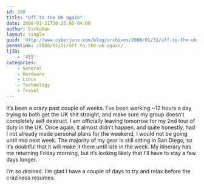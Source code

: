 ```yaml
---
id: 288
title: "Off to the UK again"
date: 2008-01-31T20:25:05-04:00
author: DizkoDan
layout: single
guid: 'http://www.cyberjunx.com/blog/archives/2008/01/31/off-to-the-uk-again/'
permalink: /2008/01/31/off-to-the-uk-again/
ljID:
    - '455'
categories:
    - General
    - Hardware
    - Linux
    - Technology
    - Travel
---
```


It’s been a crazy past couple of weeks. I’ve been working ~12 hours a day trying to both get the UK shit straight, and make sure my group doesn’t completely self destruct. I am officially leaving tomorrow for my 2nd tour of duty in the UK. Once again, it almost didn’t happen. and quite honestly, had I not already made personal plans for the weekend, I would not be going until mid next week. The majority of my gear is still sitting in San Diego, so it’s doubtful that it will make it there until late in the week. My itinerary has me returning Friday morning, but it’s looking likely that I’ll have to stay a few days longer.

I’m so drained. I’m glad I have a couple of days to try and relax before the craziness resumes.